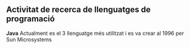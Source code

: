 ## Activitat de recerca de llenguatges de programació

**Java** Actualment es el 3 llenguatge més utilitzat i es va crear al 1996 per Sun Microsystems
